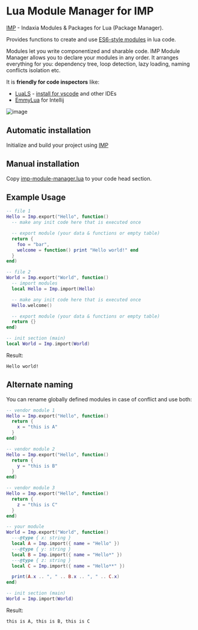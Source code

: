 # Lua Module Manager for IMP

[IMP](https://github.com/Indaxia/imp-lua) - Indaxia Modules & Packages for Lua (Package Manager).

Provides functions to create and use [ES6-style modules](https://developer.mozilla.org/en-US/docs/Web/JavaScript/Reference/Statements/export#Using_the_default_export) in lua code.

Modules let you write componentized and sharable code. IMP Module Manager allows you to declare your modules in any order. 
It arranges everything for you: dependency tree, loop detection, lazy loading, naming conflicts isolation etc.

It is **friendly for code inspectors** like:
- [LuaLS](https://luals.github.io) - [install for vscode](https://luals.github.io/#vscode-install) and other IDEs
- [EmmyLua](https://plugins.jetbrains.com/plugin/9768-emmylua) for Intellij

![image](https://github.com/user-attachments/assets/d3e7c02c-5eae-422c-8777-3daa6fb214b5)

## Automatic installation
Initialize and build your project using [IMP](https://github.com/Indaxia/imp-lua)

## Manual installation
Copy [imp-module-manager.lua](imp-module-manager.lua) to your code head section.

## Example Usage

```lua
-- file 1
Hello = Imp.export("Hello", function()
  -- make any init code here that is executed once

  -- export module (your data & functions or empty table)
  return {
    foo = "bar",
    welcome = function() print "Hello world!" end
  }
end)

-- file 2
World = Imp.export("World", function()
  -- import modules
  local Hello = Imp.import(Hello)

  -- make any init code here that is executed once
  Hello.welcome()

  -- export module (your data & functions or empty table)
  return {}
end)

-- init section (main)
local World = Imp.import(World)
```

Result:
```
Hello world!
```

## Alternate naming
You can rename globally defined modules in case of conflict and use both:

```lua
-- vendor module 1
Hello = Imp.export("Hello", function()
  return {
    x = "this is A"
  }
end)

-- vendor module 2
Hello = Imp.export("Hello", function()
  return {
    y = "this is B"
  }
end)

-- vendor module 3
Hello = Imp.export("Hello", function()
  return {
    z = "this is C"
  }
end)

-- your module
World = Imp.export("World", function()
  ---@type { x: string }
  local A = Imp.import({ name = "Hello" })
  ---@type { y: string }
  local B = Imp.import({ name = "Hello*" })
  ---@type { z: string }
  local C = Imp.import({ name = "Hello**" })

  print(A.x .. ", " .. B.x .. ", " .. C.x)
end)

-- init section (main)
World = Imp.import(World)
```
Result:
```
this is A, this is B, this is C
```
